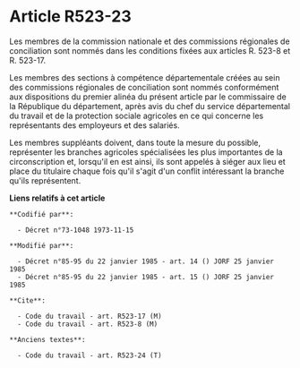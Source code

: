 # Article R523-23

Les membres de la commission nationale et des commissions régionales de conciliation sont nommés dans les conditions fixées
aux articles R. 523-8 et R. 523-17.

Les membres des sections à compétence départementale créées au sein des commissions régionales de conciliation sont nommés
conformément aux dispositions du premier alinéa du présent article par le commissaire de la République du département, après
avis du chef du service départemental du travail et de la protection sociale agricoles en ce qui concerne les représentants
des employeurs et des salariés.

Les membres suppléants doivent, dans toute la mesure du possible, représenter les branches agricoles spécialisées les plus
importantes de la circonscription et, lorsqu'il en est ainsi, ils sont appelés à siéger aux lieu et place du titulaire chaque
fois qu'il s'agit d'un conflit intéressant la branche qu'ils représentent.

**Liens relatifs à cet article**

	**Codifié par**:

	  - Décret n°73-1048 1973-11-15

	**Modifié par**:

	  - Décret n°85-95 du 22 janvier 1985 - art. 14 () JORF 25 janvier 1985
	  - Décret n°85-95 du 22 janvier 1985 - art. 15 () JORF 25 janvier 1985

	**Cite**:

	  - Code du travail - art. R523-17 (M)
	  - Code du travail - art. R523-8 (M)

	**Anciens textes**:

	  - Code du travail - art. R523-24 (T)
